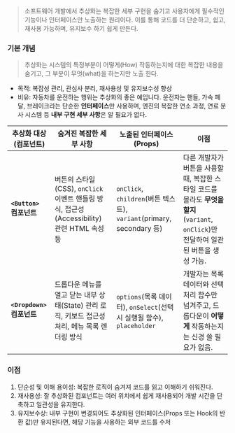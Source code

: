 > 소프트웨어 개발에서 추상화는 복잡한 세부 구현을 숨기고 사용자에게 필수적인 기능이나 인터페이스만 노출하는 원리이다. 이를 통해 코드를 더 단순하고, 쉽고, 재사용 가능하며, 유지보수 하기 쉽게 만든다.

### 기본 개념

> 추상화는 시스템의 특정부분이 어떻게(How) 작동하는지에 대한 복잡한 내용을 숨기고, 그 부분이 무엇(what)을 하는지만 노출 한다. 

- 목적: 복잡성 관리, 관심사 분리, 재사용성  및 유지보수성 향상
- 비유: 자동차를 운전하는 행위는 추상화의 좋은 예입니다. 운전자는 핸들, 가속 페달, 브레이크라는 단순한 **인터페이스**만 사용하며, 엔진의 복잡한 연소 과정, 연료 분사 시스템 등 **내부 구현 세부 사항**은 알 필요가 없다.

|추상화 대상 (컴포넌트)|숨겨진 복잡한 세부 사항|노출된 인터페이스 (Props)|이점|
|---|---|---|---|
|**`<Button>` 컴포넌트**|버튼의 스타일(CSS), `onClick` 이벤트 핸들링 방식, 접근성(Accessibility) 관련 HTML 속성 등|`onClick`, `children`(버튼 텍스트), `variant`(primary, secondary 등)|다른 개발자가 버튼을 사용할 때, 복잡한 스타일 코드를 몰라도 **무엇을 할지**(`variant`, `onClick`)만 전달하여 일관된 버튼을 생성 가능.|
|**`<Dropdown>` 컴포넌트**|드롭다운 메뉴를 열고 닫는 내부 상태(State) 관리 로직, 키보드 접근성 처리, 메뉴 목록 렌더링 방식|`options`(목록 데이터), `onSelect`(선택 시 실행될 함수), `placeholder`|개발자는 목록 데이터와 선택 처리 함수만 넘겨주고, 드롭다운이 **어떻게** 작동하는지는 신경 쓸 필요가 없음.|
### 이점

1. 단순성 및 이해 용이성: 복잡한 로직이 숨겨져 코드를 읽고 이해하기 쉬워진다.
2. 재사용성: 잘 추상화된 컴포넌트는 여러 위치에서 쉽게 재사용되어 개발 시간을 단축하고 일관성을 유지한다.
3. 유지보수상: 내부 구현이 변경되어도 추상화된 인터페이스(Props 또는 Hook의 반환 값)만 유지된다면, 해당 기능을 사용하는 외부 코드를 수저